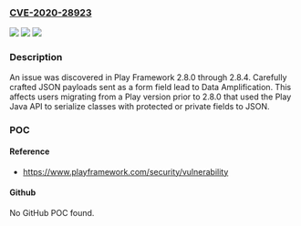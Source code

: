 ### [CVE-2020-28923](https://cve.mitre.org/cgi-bin/cvename.cgi?name=CVE-2020-28923)
![](https://img.shields.io/static/v1?label=Product&message=n%2Fa&color=blue)
![](https://img.shields.io/static/v1?label=Version&message=n%2Fa&color=blue)
![](https://img.shields.io/static/v1?label=Vulnerability&message=n%2Fa&color=brighgreen)

### Description

An issue was discovered in Play Framework 2.8.0 through 2.8.4. Carefully crafted JSON payloads sent as a form field lead to Data Amplification. This affects users migrating from a Play version prior to 2.8.0 that used the Play Java API to serialize classes with protected or private fields to JSON.

### POC

#### Reference
- https://www.playframework.com/security/vulnerability

#### Github
No GitHub POC found.

